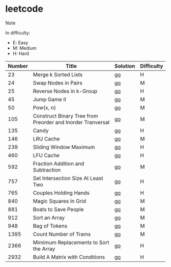 # leetcode

> [!Note]
> In difficulty:
>
> - E: Easy
> - M: Medium
> - H: Hard
>

| Number | Title | Solution | Difficulty |
| - | - | - | - |
| 23 | Merge k Sorted Lists | [go](/Hard/23%20Merge%20k%20Sorted%20Lists.md) | H |
| 24 | Swap Nodes in Pairs | [go](/Medium/24%20Swap%20Nodes%20in%20Pairs.md) | M |
| 25 | Reverse Nodes in k-Group | [go](/Hard/25%20Reverse%20Nodes%20in%20k-Group.md) | H |
| 45 | Jump Game II | [go](/Medium/45%20Jump%20Game%20II.md) | M |
| 50 | Pow(x, n) | [go](/Medium/50%20Pow(x,%20n).md) | M |
| 105 | Construct Binary Tree from Preorder and Inorder Tranversal | [go](/Medium/105%20Construct%20Binary%20Tree%20from%20Preorder%20and%20Inorder%20Tranversal.md) | M |
| 135 | Candy | [go](/Hard/135%20Candy.md) | H |
| 146 | LRU Cache | [go](/Medium/146%20LRU%20Cache.md) | M |
| 239 | Sliding Window Maximum | [go](/Hard/239%20Sliding%20Window%20Maximum.md) | H |
| 460 | LFU Cache | [go](/Hard/460%20LFU%20Cache.md) | H |
| 592 | Fraction Addition and Subtraction | [go](/Medium/592%20Fraction%20Addition%20and%20Subtraction.md) | M |
| 757 | Set Intersection Size At Least Two | [go](/Hard/757%20Set%20Intersection%20Size%20At%20Least%20Two.md) | H |
| 765 | Couples Holding Hands | [go](/Hard/765%20Couples%20Holding%20Hands.md) | H |
| 840 | Magic Squares In Grid | [go](/Medium/840%20Magic%20Squares%20In%20Grid.md) | M |
| 881 | Boats to Save People | [go](/Medium/881%20Boats%20to%20Save%20People.md) | M |
| 912 | Sort an Array | [go](/Medium/912%20Sort%20an%20Array.md) | M |
| 948 | Bag of Tokens | [go](/Medium/948%20Bag%20Of%20Tokens.md) | M |
| 1395 | Count Number of Trams | [go](/Medium/1395%20Count%20Number%20of%20Teams.md) | M |
| 2366 | Mimimum Replacements to Sort the Array | [go](/Hard/2366%20Minimum%20Replacements%20to%20Sort%20the%20Array.md) | H |
| 2932 | Build A Matrix with Conditions | [go](/Hard/2932%20Build%20A%20Matrix%20With%20Conditions.md) | H |
